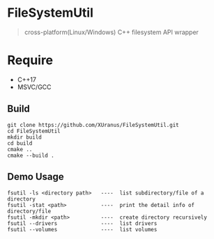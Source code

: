 # FileSystemUtil
 > cross-platform(Linux/Windows) C++ filesystem API wrapper

# Require
 - C++17
 - MSVC/GCC

## Build
```
git clone https://github.com/XUranus/FileSystemUtil.git
cd FileSystemUtil
mkdir build
cd build
cmake ..
cmake --build .
```

## Demo Usage
```
fsutil -ls <directory path>   ----  list subdirectory/file of a directory
fsutil -stat <path>           ----  print the detail info of directory/file
fsutil -mkdir <path>          ----  create directory recursively
fsutil --drivers              ----  list drivers
fsutil --volumes              ----  list volumes
```